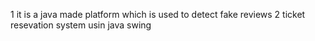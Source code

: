 1 it is a java made platform which is used to detect fake reviews
2 ticket resevation system usin java swing
